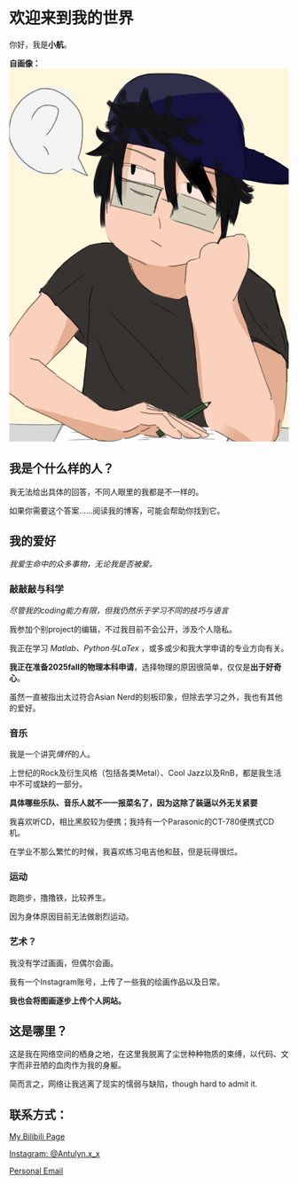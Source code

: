 # 欢迎来到我的世界

你好，我是**小航**。

**自画像：**
![](Me.png)

## 我是个什么样的人？

我无法给出具体的回答，不同人眼里的我都是不一样的。

如果你需要这个答案……阅读我的博客，可能会帮助你找到它。

## 我的爱好

*我爱生命中的众多事物，无论我是否被爱。*

### 敲敲敲与科学

*尽管我的coding能力有限，但我仍然乐于学习不同的技巧与语言*

我参加个别project的编辑，不过我目前不会公开，涉及个人隐私。

我正在学习 *Matlab、Python与LaTex* ，或多或少和我大学申请的专业方向有关。

**我正在准备2025fall的物理本科申请**，选择物理的原因很简单，仅仅是**出于好奇心**。

虽然一直被指出太过符合Asian Nerd的刻板印象，但除去学习之外，我也有其他的爱好。

### 音乐

我是一个讲究*情怀*的人。

上世纪的Rock及衍生风格（包括各类Metal）、Cool Jazz以及RnB，都是我生活中不可或缺的一部分。

**具体哪些乐队、音乐人就不一一报菜名了，因为这除了装逼以外无关紧要**

我喜欢听CD，相比黑胶较为便携；我持有一个Parasonic的CT-780便携式CD机。

在学业不那么繁忙的时候，我喜欢练习电吉他和鼓，但是玩得很烂。

### 运动

跑跑步，撸撸铁，比较养生。

因为身体原因目前无法做剧烈运动。

### 艺术？

我没有学过画画，但偶尔会画。

我有一个Instagram账号，上传了一些我的绘画作品以及日常。

**我也会将图画逐步上传个人网站。**

## 这是哪里？

这是我在网络空间的栖身之地，在这里我脱离了尘世种种物质的束缚，以代码、文字而非丑陋的血肉作为我的身躯。

简而言之，网络让我逃离了现实的懦弱与缺陷，though hard to admit it.


## 联系方式：

[My Bilibili Page](https://space.bilibili.com/317734902/)

[Instagram: @Antulyn.x_x](https://www.instagram.com/antulyn.x_x/)

[Personal Email](GehangMa@outlook.com)

